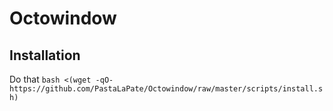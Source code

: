 # Octowindow

## Installation

Do that
`bash <(wget -qO- https://github.com/PastaLaPate/Octowindow/raw/master/scripts/install.sh)`
